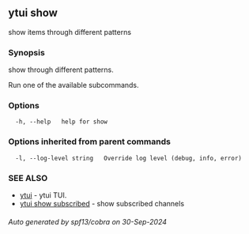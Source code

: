 ## ytui show

show items through different patterns

### Synopsis


show through different patterns.

Run one of the available subcommands.

### Options

```
  -h, --help   help for show
```

### Options inherited from parent commands

```
  -l, --log-level string   Override log level (debug, info, error)
```

### SEE ALSO

* [ytui](ytui.md)	 - ytui TUI.
* [ytui show subscribed](ytui_show_subscribed.md)	 - show subscribed channels

###### Auto generated by spf13/cobra on 30-Sep-2024
